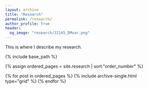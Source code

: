 ```yaml
---
layout: archive
title: "Research"
permalink: /research/
author_profile: true
header:
  og_image: "research/J2145_DMvar.png"
---
```



  This is where I describe my research.

<nbsp>

{% include base_path %}

{% assign ordered_pages = site.research | sort:"order_number" %}

{% for post in ordered_pages %}
  {% include archive-single.html type="grid" %}
{% endfor %}
